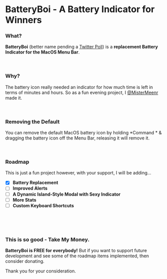 # BatteryBoi - A Battery Indicator for Winners
### What?
**BatteryBoi** (better name pending a [Twitter Poll](https://twitter.com/mistermeenr)) is a **replacement Battery Indicator for the MacOS Menu Bar**. <br><br><br>

### Why?
The battery icon really needed an indicator for how much time is left in terms of minutes and hours. So as a fun evening project, I [@MisterMeenr](https://twitter.com/mistermeenr) made it. <br><br><br>

### Removing the Default
You can remove the default MacOS battery icon by holding *Command * & dragging the battery icon off the Menu Bar, releasing it will remove it. <br><br><br>

### Roadmap
This is just a fun project however, with your support, I will be adding...

- [X] **Battery Replacement**
- [ ] **Improved Alerts**
- [ ] **A Dynamic Island-Style Modal with Sexy Indicator**
- [ ] **More Stats**
- [ ] **Custom Keyboard Shortcuts**

<br><br><br>

### This is so good - Take My Money. 
**BatteryBoi is FREE for everybody!** But if you want to support future development and see some of the roadmap items implemented, then consider donating. 

Thank you for your consideration.
